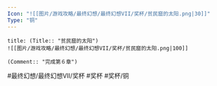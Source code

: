 ```yaml
---
Icon: "![[图片/游戏攻略/最终幻想/最终幻想VII/奖杯/贫民窟的太阳.png|30]]"
Type: "铜"
---
```

```ad-common-bronze-trophy
title: (Title:: "贫民窟的太阳")
![[图片/游戏攻略/最终幻想/最终幻想VII/奖杯/贫民窟的太阳.png|100]]

(Comment:: "完成第６章")
```

#最终幻想/最终幻想VII/奖杯 #奖杯 #奖杯/铜
